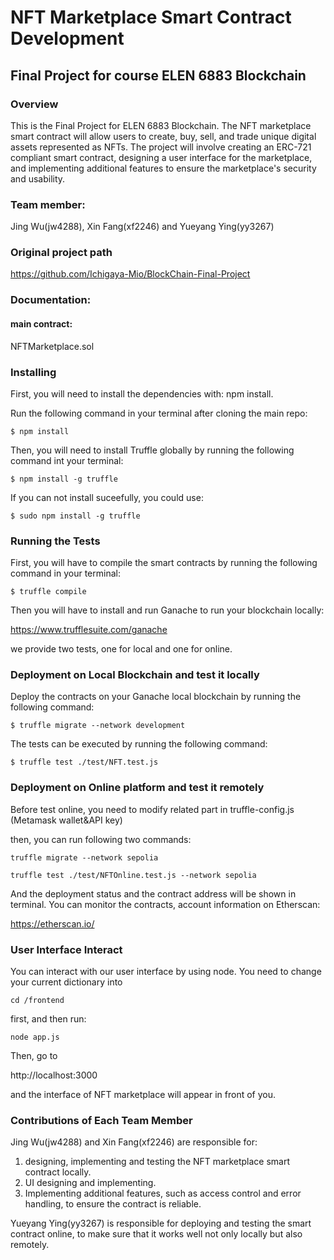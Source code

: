 # NFT Marketplace Smart Contract Development
## Final Project for course ELEN 6883 Blockchain
### Overview

This is the Final Project for ELEN 6883 Blockchain. The NFT marketplace smart contract will allow users to create, buy, sell, and trade unique digital assets represented as NFTs. The project will involve creating an ERC-721 compliant smart contract, designing a user interface for the marketplace, and implementing additional features to ensure the marketplace's security and usability.

### Team member:

Jing Wu(jw4288), Xin Fang(xf2246) and Yueyang Ying(yy3267)

### Original project path

https://github.com/Ichigaya-Mio/BlockChain-Final-Project

### Documentation:
#### main contract:
NFTMarketplace.sol



### Installing

First, you will need to install the dependencies with: npm install.

Run the following command in your terminal after cloning the main repo:

```shell 
$ npm install 
```

Then, you will need to install Truffle globally by running the following command int your terminal:

```shell
$ npm install -g truffle
```

If you can not install suceefully, you could use:

```shell
$ sudo npm install -g truffle
```

### Running the Tests

First, you will have to compile the smart contracts by running the following command in your terminal:

```shell
$ truffle compile
```

Then you will have to install and run Ganache to run your blockchain locally:

https://www.trufflesuite.com/ganache

we provide two tests, one for local and one for online. 

### Deployment on Local Blockchain and test it locally

Deploy the contracts on your Ganache local blockchain by running the following command:

```shell
$ truffle migrate --network development
```
The tests can be executed by running the following command:

```shell
$ truffle test ./test/NFT.test.js
```

### Deployment on Online platform and test it remotely

Before test online, you need to modify related part in truffle-config.js (Metamask wallet&API key)

then, you can run following two commands:

```shell
truffle migrate --network sepolia
```

```shell
truffle test ./test/NFTOnline.test.js --network sepolia
```

And the deployment status and the contract address will be shown in terminal. You can monitor the contracts, account information on Etherscan:

https://etherscan.io/


### User Interface Interact

You can interact with our user interface by using node. You need to change your current dictionary into 

```shell
cd /frontend 
```

first, and then run:

```shell
node app.js
```

Then, go to 

http://localhost:3000

and the interface of NFT marketplace will appear in front of you.

### Contributions of Each Team Member

Jing Wu(jw4288) and Xin Fang(xf2246) are responsible for:
1. designing, implementing and testing the NFT marketplace smart contract locally. 
2. UI designing and implementing. 
3. Implementing additional features, such as access control and error handling, to ensure the contract is reliable.

Yueyang Ying(yy3267) is responsible for deploying and testing the smart contract online, to make sure that it works well not only locally but also remotely.

